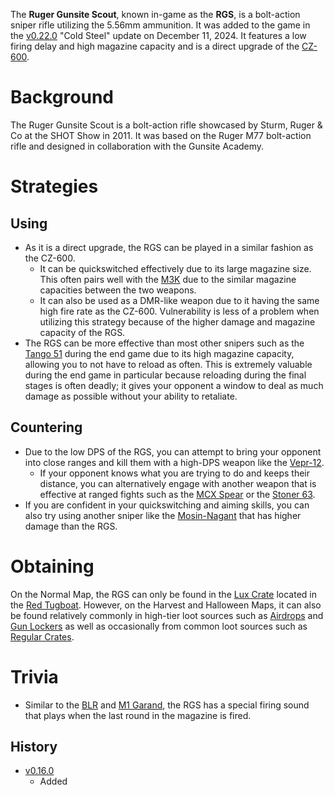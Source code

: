 The **Ruger Gunsite Scout**, known in-game as the **RGS**, is a bolt-action sniper rifle utilizing the 5.56mm ammunition. It was added to the game in the [v0.22.0](https://github.com/HasangerGames/suroi/releases/tag/v0.16.0) "Cold Steel" update on December 11, 2024. It features a low firing delay and high magazine capacity and is a direct upgrade of the [CZ-600](/weapons/guns/cz600).

# Background

The Ruger Gunsite Scout is a bolt-action rifle showcased by Sturm, Ruger & Co at the SHOT Show in 2011. It was based on the Ruger M77 bolt-action rifle and designed in collaboration with the Gunsite Academy.

# Strategies

## Using

- As it is a direct upgrade, the RGS can be played in a similar fashion as the CZ-600.
  - It can be quickswitched effectively due to its large magazine size. This often pairs well with the [M3K](/weapons/guns/m3k) due to the similar magazine capacities between the two weapons. 
  - It can also be used as a DMR-like weapon due to it having the same high fire rate as the CZ-600. Vulnerability is less of a problem when utilizing this strategy because of the higher damage and magazine capacity of the RGS.
- The RGS can be more effective than most other snipers such as the [Tango 51](/weapons/guns/tango_51) during the end game due to its high magazine capacity, allowing you to not have to reload as often. This is extremely valuable during the end game in particular because reloading during the final stages is often deadly; it gives your opponent a window to deal as much damage as possible without your ability to retaliate.

## Countering
- Due to the low DPS of the RGS, you can attempt to bring your opponent into close ranges and kill them with a high-DPS weapon like the [Vepr-12](/weapons/guns/vepr12). 
  - If your opponent knows what you are trying to do and keeps their distance, you can alternatively engage with another weapon that is effective at ranged fights such as the [MCX Spear](/weapons/guns/mcx_spear) or the [Stoner 63](/weapons/guns/stoner_63).
- If you are confident in your quickswitching and aiming skills, you can also try using another sniper like the [Mosin-Nagant](/weapons/guns/mosin_nagant) that has higher damage than the RGS.
# Obtaining
On the Normal Map, the RGS can only be found in the [Lux Crate](/obstacles/lux_crate) located in the [Red Tugboat](/buildings/tugboat_red). However, on the Harvest and Halloween Maps, it can also be found relatively commonly in high-tier loot sources such as [Airdrops](/obstacles/airdrops) and [Gun Lockers](/obstacles/gun_lockers) as well as occasionally from common loot sources such as [Regular Crates](/obstacles/crates).

# Trivia
- Similar to the [BLR](/weapons/guns/blr) and [M1 Garand](/weapons/guns/m1_garand), the RGS has a special firing sound that plays when the last round in the magazine is fired.

## History
- [v0.16.0](https://github.com/HasangerGames/suroi/releases/tag/v0.16.0)
  - Added

